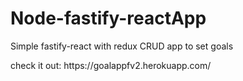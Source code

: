 # Node-fastify-reactApp
<p> Simple fastify-react with redux CRUD app to set goals</p>
check it out:   https://goalappfv2.herokuapp.com/
